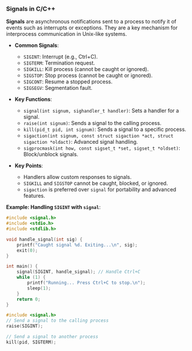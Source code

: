 ### Signals in C/C++

**Signals** are asynchronous notifications sent to a process to notify it of events such as interrupts or exceptions. They are a key mechanism for interprocess communication in Unix-like systems.

- **Common Signals**:
  - `SIGINT`: Interrupt (e.g., Ctrl+C).
  - `SIGTERM`: Termination request.
  - `SIGKILL`: Kill process (cannot be caught or ignored).
  - `SIGSTOP`: Stop process (cannot be caught or ignored).
  - `SIGCONT`: Resume a stopped process.
  - `SIGSEGV`: Segmentation fault.

- **Key Functions**:
  - `signal(int signum, sighandler_t handler)`: Sets a handler for a signal.
  - `raise(int signum)`: Sends a signal to the calling process.
  - `kill(pid_t pid, int signum)`: Sends a signal to a specific process.
  - `sigaction(int signum, const struct sigaction *act, struct sigaction *oldact)`: Advanced signal handling.
  - `sigprocmask(int how, const sigset_t *set, sigset_t *oldset)`: Block/unblock signals.

- **Key Points**:
  - Handlers allow custom responses to signals.
  - `SIGKILL` and `SIGSTOP` cannot be caught, blocked, or ignored.
  - `sigaction` is preferred over `signal` for portability and advanced features.

**Example: Handling `SIGINT` with `signal`**:
```c
#include <signal.h>
#include <stdio.h>
#include <stdlib.h>

void handle_signal(int sig) {
    printf("Caught signal %d. Exiting...\n", sig);
    exit(0);
}

int main() {
    signal(SIGINT, handle_signal); // Handle Ctrl+C
    while (1) {
        printf("Running... Press Ctrl+C to stop.\n");
        sleep(1);
    }
    return 0;
}
```

```c
#include <signal.h>
// Send a signal to the calling process
raise(SIGINT);

// Send a signal to another process
kill(pid, SIGTERM);
```
